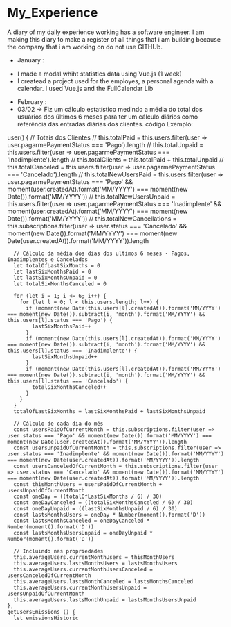 # My_Experience
A diary of my daily experience working has a software engineer. 
I am making this diary to make a register of all things that i am building because the company that i am working on do not use GITHUb.

- January : 
 * I made a modal whiht statistics data using Vue.js (1 week)
 * I createad a project used for the employes, a personal agenda with a calendar. I used Vue.js and the FullCalendar Lib
 
 - February :
 - 03/02 -> Fiz um cálculo estatístico medindo a média do total dos usuários dos últimos 6 meses para ter um cálculo diários como referência das entradas diárias dos clientes.
  código Exemplo:
  
  user() {
      // Totais dos Clientes
      // this.totalPaid = this.users.filter(user => user.pagarmePaymentStatus === 'Pago').length
      // this.totalUnpaid = this.users.filter(user => user.pagarmePaymentStatus === 'Inadimplente').length
      // this.totalClients = this.totalPaid + this.totalUnpaid
      // this.totalCanceled = this.users.filter(user => user.pagarmePaymentStatus === 'Cancelado').length
      // this.totalNewUsersPaid = this.users.filter(user => user.pagarmePaymentStatus === 'Pago' && moment(user.createdAt).format('MM/YYYY') === moment(new Date()).format('MM/YYYY'))
      // this.totalNewUsersUnpaid = this.users.filter(user => user.pagarmePaymentStatus === 'Inadimplente' && moment(user.createdAt).format('MM/YYYY') === moment(new Date()).format('MM/YYYY'))
      // this.totalNewCancellations = this.subscriptions.filter(user => user.status === 'Cancelado' && moment(new Date()).format('MM/YYYY') === moment(new Date(user.createdAt)).format('MM/YYYY')).length

      // Cálculo da média dos dias dos ultimos 6 meses - Pagos, Inadimplentes e Cancelados
      let totalOfLastSixMonths = 0
      let lastSixMonthsPaid = 0
      let lastSixMonthsUnpaid = 0
      let totalSixMonthsCanceled = 0

      for (let i = 1; i <= 6; i++) {
        for (let l = 0; l < this.users.length; l++) {
          if (moment(new Date(this.users[l].createdAt)).format('MM/YYYY') === moment(new Date()).subtract(i, 'month').format('MM/YYYY') && this.users[l].status === 'Pago') {
            lastSixMonthsPaid++
          }
          if (moment(new Date(this.users[l].createdAt)).format('MM/YYYY') === moment(new Date()).subtract(i, 'month').format('MM/YYYY') && this.users[l].status === 'Inadimplente') {
            lastSixMonthsUnpaid++
          }
          if (moment(new Date(this.users[l].createdAt)).format('MM/YYYY') === moment(new Date()).subtract(i, 'month').format('MM/YYYY') && this.users[l].status === 'Cancelado') {
            totalSixMonthsCanceled++
          }
        }
      }
      totalOfLastSixMonths = lastSixMonthsPaid + lastSixMonthsUnpaid

      // Cálculo de cada dia do mês
      const usersPaidOfCurrentMonth = this.subscriptions.filter(user => user.status === 'Pago' && moment(new Date()).format('MM/YYYY') === moment(new Date(user.createdAt)).format('MM/YYYY')).length
      const usersUnpaidOfCurrentMonth = this.subscriptions.filter(user => user.status === 'Inadimplente' && moment(new Date()).format('MM/YYYY') === moment(new Date(user.createdAt)).format('MM/YYYY')).length
      const usersCanceledOfCurrentMonth = this.subscriptions.filter(user => user.status === 'Cancelado' && moment(new Date()).format('MM/YYYY') === moment(new Date(user.createdAt)).format('MM/YYYY')).length
      const thisMonthUsers = usersPaidOfCurrentMonth + usersUnpaidOfCurrentMonth
      const oneDay = ((totalOfLastSixMonths / 6) / 30)
      const oneDayCanceled = ((totalSixMonthsCanceled / 6) / 30)
      const oneDayUnpaid = ((lastSixMonthsUnpaid / 6) / 30)
      const lastsMonthsUsers = oneDay * Number(moment().format('D'))
      const lastsMonthsCanceled = oneDayCanceled * Number(moment().format('D'))
      const lastsMonthsUsersUnpaid = oneDayUnpaid * Number(moment().format('D'))

      // Incluindo nas propriedades
      this.averageUsers.currentMonthUsers = thisMonthUsers
      this.averageUsers.lastsMonthsUsers = lastsMonthsUsers
      this.averageUsers.currentMonthUsersCanceled = usersCanceledOfCurrentMonth
      this.averageUsers.lastsMonthCanceled = lastsMonthsCanceled
      this.averageUsers.currentMonthUsersUnpaid = usersUnpaidOfCurrentMonth
      this.averageUsers.lastsMonthUnpaid = lastsMonthsUsersUnpaid
    },
    getUsersEmissions () {
      let emissionsHistoric
